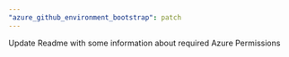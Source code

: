 ```yaml
---
"azure_github_environment_bootstrap": patch
---
```


Update Readme with some information about required Azure Permissions
